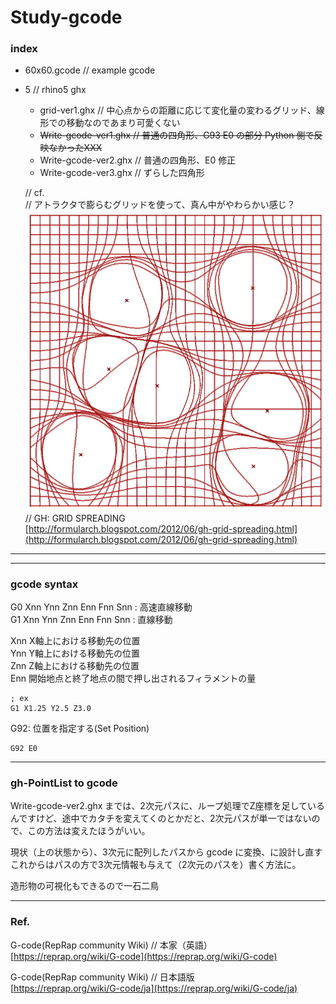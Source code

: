 # Study-gcode  

### index  

- 60x60.gcode // example gcode  

- 5 // rhino5 ghx  
  - grid-ver1.ghx // 中心点からの距離に応じて変化量の変わるグリッド、線形での移動なのであまり可愛くない  
  - ~~Write-gcode-ver1.ghx // 普通の四角形、G93 E0 の部分 Python 側で反映なかったXXX~~  
  - Write-gcode-ver2.ghx // 普通の四角形、E0 修正  
  - Write-gcode-ver3.ghx // ずらした四角形  

  // cf.  
  // アトラクタで膨らむグリッドを使って、真ん中がやわらかい感じ？  
  ![photo](grid.png)  
  // GH: GRID SPREADING  
  [http://formularch.blogspot.com/2012/06/gh-grid-spreading.html](http://formularch.blogspot.com/2012/06/gh-grid-spreading.html)  



---  

---  



### gcode syntax  



G0 Xnn Ynn Znn Enn Fnn Snn : 高速直線移動  
G1 Xnn Ynn Znn Enn Fnn Snn : 直線移動  


Xnn X軸上における移動先の位置  
Ynn Y軸上における移動先の位置  
Znn Z軸上における移動先の位置  
Enn 開始地点と終了地点の間で押し出されるフィラメントの量  

```gcode
; ex
G1 X1.25 Y2.5 Z3.0

```





G92: 位置を指定する(Set Position)

```gcode
G92 E0
```


---  


### gh-PointList to gcode  

Write-gcode-ver2.ghx までは、2次元パスに、ループ処理でZ座標を足しているんですけど、途中でカタチを変えてくのとかだと、2次元パスが単一ではないので、この方法は変えたほうがいい。  

現状（上の状態から）、3次元に配列したパスから gcode に変換、に設計し直す  
これからはパスの方で3次元情報も与えて（2次元のパスを）書く方法に。

造形物の可視化もできるので一石二鳥  




---


### Ref.  

G-code(RepRap community Wiki) // 本家（英語）  
[https://reprap.org/wiki/G-code](https://reprap.org/wiki/G-code)  

G-code(RepRap community Wiki) // 日本語版   
[https://reprap.org/wiki/G-code/ja](https://reprap.org/wiki/G-code/ja)

